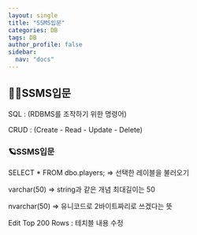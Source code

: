 ```yaml
---
layout: single
title: "SSMS입문"
categories: DB
tags: DB
author_profile: false
sidebar:
  nav: "docs"
---
```



## 🙇‍♀️SSMS입문

SQL : (RDBMS를 조작하기 위한 명령어)

CRUD : (Create - Read - Update - Delete)

### 🪐SSMS입문


SELECT *
FROM dbo.players;
=> 선택한 레이블을 불러오기

varchar(50) => string과 같은 개념 최대길이는 50

nvarchar(50) => 유니코드로 2바이트짜리로 쓰겠다는 뜻

Edit Top 200 Rows : 테치블 내용 수정

